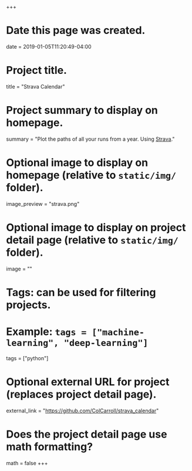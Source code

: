 +++
# Date this page was created.
date = 2019-01-05T11:20:49-04:00

# Project title.
title = "Strava Calendar"

# Project summary to display on homepage.
summary = "Plot the paths of all your runs from a year. Using [Strava](https://www.strava.com)."

# Optional image to display on homepage (relative to `static/img/` folder).
image_preview = "strava.png"

# Optional image to display on project detail page (relative to `static/img/` folder).
image = ""

# Tags: can be used for filtering projects.
# Example: `tags = ["machine-learning", "deep-learning"]`
tags = ["python"]

# Optional external URL for project (replaces project detail page).
external_link = "https://github.com/ColCarroll/strava_calendar"

# Does the project detail page use math formatting?
math = false
+++
